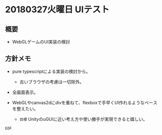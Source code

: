 # 20180327火曜日 UIテスト

## 概要

- WebGLゲームのUI実装の検討


## 方針メモ

- pure typescriptによる実装の検討から。
	- 古いブラウザの考慮は一切除外。

- 全画面表示。

- WebGLやcanvas2dにdivを重ねて、flexboxで手早くUI作れるようなベースを整えたい。
	- `目標` UnityのuGUIに近い考え方や使い勝手が実現できると嬉しい。


`EOF`
